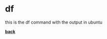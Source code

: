 # df
this is the df command with the output in ubuntu

[**back**](https://github.com/varundevs/ubuntu-linux/tree/main/exp1)
